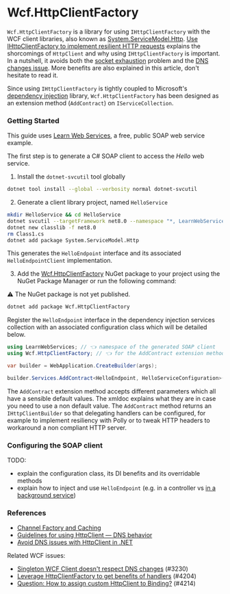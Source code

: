 # Wcf.HttpClientFactory

`Wcf.HttpClientFactory` is a library for using `IHttpClientFactory` with the WCF client libraries, also known as [System.ServiceModel.Http](https://www.nuget.org/packages/System.ServiceModel.Http). [Use IHttpClientFactory to implement resilient HTTP requests](https://learn.microsoft.com/en-us/dotnet/architecture/microservices/implement-resilient-applications/use-httpclientfactory-to-implement-resilient-http-requests) explains the shorcomings of `HttpClient` and why using `IHttpClientFactory` is important. In a nutshell, it avoids both the [socket exhaustion](https://www.aspnetmonsters.com/2016/08/2016-08-27-httpclientwrong/) problem and the [DNS changes issue](https://github.com/dotnet/runtime/issues/18348). More benefits are also explained in this article, don't hesitate to read it.

Since using `IHttpClientFactory` is tightly coupled to Microsoft's [dependency injection](https://learn.microsoft.com/en-us/dotnet/core/extensions/dependency-injection) library, `Wcf.HttpClientFactory` has been designed as an extension method (`AddContract`) on `IServiceCollection`.

### Getting Started

This guide uses [Learn Web Services](https://www.learnwebservices.com), a free, public SOAP web service example.

The first step is to generate a C# SOAP client to access the *Hello* web service.

1. Install the `dotnet-svcutil` tool globally

```sh
dotnet tool install --global --verbosity normal dotnet-svcutil
```

2. Generate a client library project, named `HelloService`

```sh
mkdir HelloService && cd HelloService
dotnet svcutil --targetFramework net8.0 --namespace "*, LearnWebServices" "https://apps.learnwebservices.com/services/hello?WSDL"
dotnet new classlib -f net8.0
rm Class1.cs
dotnet add package System.ServiceModel.Http
```

This generates the `HelloEndpoint` interface and its associated `HelloEndpointClient` implementation.

3. Add the [Wcf.HttpClientFactory](https://www.nuget.org/packages/Wcf.HttpClientFactory) NuGet package to your project using the NuGet Package Manager or run the following command:

⚠️ The NuGet package is not yet published.

```sh
dotnet add package Wcf.HttpClientFactory
```

Register the `HelloEndpoint` interface in the dependency injection services collection with an associated configuration class which will be detailed below.

```csharp
using LearnWebServices; // 👈 namespace of the generated SOAP client
using Wcf.HttpClientFactory; // 👈 for the AddContract extension method to be available

var builder = WebApplication.CreateBuilder(args);

builder.Services.AddContract<HelloEndpoint, HelloServiceConfiguration>();
```

The `AddContract` extension method accepts different parameters which all have a sensible default values. The xmldoc explains what they are in case you need to use a non default value. The `AddContract` method returns an `IHttpClientBuilder` so that delegating handlers can be configured, for example to implement resiliency with Polly or to tweak HTTP headers to workaround a non compliant HTTP server.

### Configuring the SOAP client

TODO:

* explain the configuration class, its DI benefits and its overridable methods
* explain how to inject and use `HelloEndpoint` (e.g. in a controller vs [in a background service](https://learn.microsoft.com/en-us/dotnet/core/extensions/scoped-service))

### References

* [Channel Factory and Caching](https://learn.microsoft.com/en-us/dotnet/framework/wcf/feature-details/channel-factory-and-caching)
* [Guidelines for using HttpClient — DNS behavior](https://learn.microsoft.com/en-us/dotnet/fundamentals/networking/http/httpclient-guidelines#dns-behavior)
* [Avoid DNS issues with HttpClient in .NET](https://www.meziantou.net/avoid-dns-issues-with-httpclient-in-dotnet.htm)

Related WCF issues:

* [Singleton WCF Client doesn't respect DNS changes](https://github.com/dotnet/wcf/issues/3230) (#3230)
* [Leverage HttpClientFactory to get benefits of handlers](https://github.com/dotnet/wcf/issues/4204) (#4204)
* [Question: How to assign custom HttpClient to Binding?](https://github.com/dotnet/wcf/issues/4214) (#4214)
